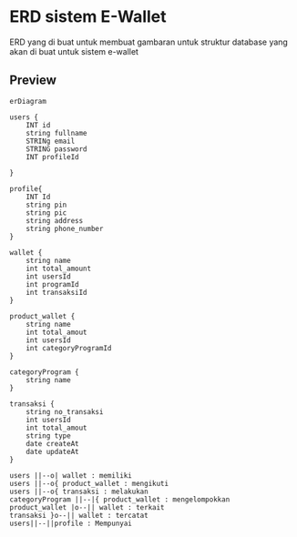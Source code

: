 # ERD sistem E-Wallet
ERD yang di buat untuk membuat gambaran untuk struktur database yang akan di buat untuk sistem e-wallet

## Preview
```mermaid
erDiagram

users {
    INT id
    string fullname
    STRINg email
    STRING password
    INT profileId 
    
}

profile{
    INT Id
    string pin
    string pic
    string address
    string phone_number
}

wallet {
    string name
    int total_amount
    int usersId
    int programId
    int transaksiId
}

product_wallet {
    string name
    int total_amout
    int usersId
    int categoryProgramId
}

categoryProgram {
    string name
}

transaksi {
    string no_transaksi
    int usersId
    int total_amout
    string type
    date createAt
    date updateAt
}

users ||--o| wallet : memiliki
users ||--o{ product_wallet : mengikuti
users ||--o{ transaksi : melakukan
categoryProgram ||--|{ product_wallet : mengelompokkan
product_wallet |o--|| wallet : terkait
transaksi }o--|| wallet : tercatat
users||--||profile : Mempunyai
```